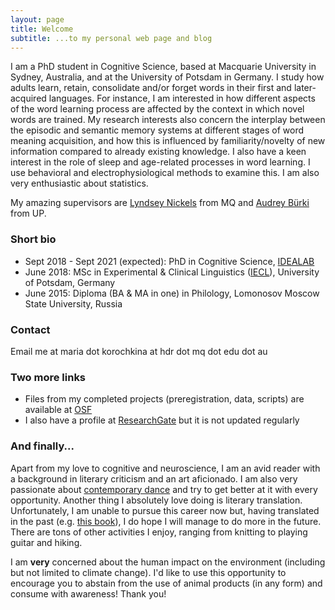 ```yaml
---
layout: page
title: Welcome
subtitle: ...to my personal web page and blog
---
```


I am a PhD student in Cognitive Science, based at Macquarie University in Sydney, Australia, and at the University of Potsdam in Germany. I study how adults learn, retain, consolidate and/or forget words in their first and later-acquired languages. For instance, I am interested in how different aspects of the word learning process are affected by the context in which novel words are trained. My research interests also concern the interplay between the episodic and semantic memory systems at different stages of word meaning acquisition, and how this is influenced by familiarity/novelty of new information compared to already existing knowledge. I also have a keen interest in the role of sleep and age-related processes in word learning. I use behavioral and electrophysiological methods to examine this. I am also very enthusiastic about statistics.

My amazing supervisors are [Lyndsey Nickels](https://researchers.mq.edu.au/en/persons/lyndsey-nickels) from MQ and [Audrey Bürki](https://audreyburki.github.io/Website/) from UP.

### Short bio

* Sept 2018 - Sept 2021 (expected): PhD in Cognitive Science, [IDEALAB](https://phd-idealab.com/)
* June 2018: MSc in Experimental & Clinical Linguistics ([IECL](https://www.uni-potsdam.de/en/iecl/index)), University of Potsdam, Germany
* June 2015: Diploma (BA & MA in one) in Philology, Lomonosov Moscow State University, Russia

### Contact

Email me at maria dot korochkina at hdr dot mq dot edu dot au

### Two more links

* Files from my completed projects (preregistration, data, scripts) are available at [OSF](https://osf.io/zf8px/)
* I also have a profile at [ResearchGate](https://www.researchgate.net/profile/Maria_Korochkina) but it is not updated regularly

### And finally...

Apart from my love to cognitive and neuroscience, I am an avid reader with a background in literary criticism and an art aficionado. I am also very passionate about [contemporary dance](https://en.wikipedia.org/wiki/Contemporary_dance) and try to get better at it with every opportunity. Another thing I absolutely love doing is literary translation. Unfortunately, I am unable to pursue this career now but, having translated in the past (e.g. [this book](http://albuscorvus.ru/product/lenses/)), I do hope I will manage to do more in the future. There are tons of other activities I enjoy, ranging from knitting to playing guitar and hiking. 

I am **very** concerned about the human impact on the environment (including but not limited to climate change). I'd like to use this opportunity to encourage you to abstain from the use of animal products (in any form) and consume with awareness! Thank you!

